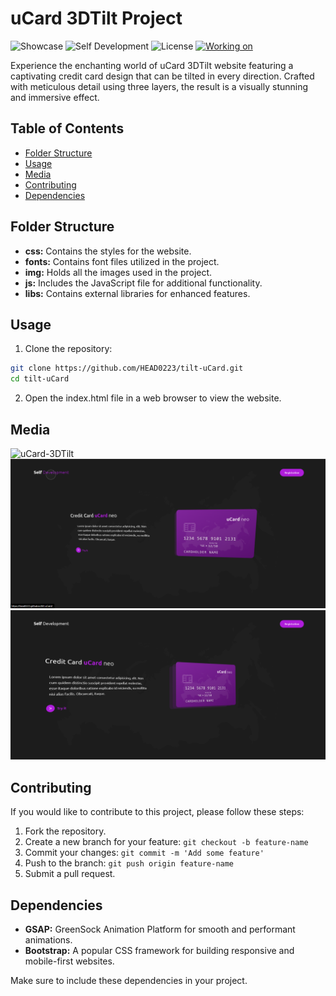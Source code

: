 # uCard 3DTilt Project

![Showcase](https://img.shields.io/badge/Showcase-uCard-brightgreen)
![Self Development](https://img.shields.io/badge/Project-Self_Development-red)
![License](https://img.shields.io/badge/License-MIT-yellow)
[![Working on](https://img.shields.io/badge/Working_on-Chrome-informational?logo=google-chrome&logoColor=white)](https://head0223.github.io/tilt-uCard/)

Experience the enchanting world of uCard 3DTilt website featuring a captivating credit card design that can be tilted in every direction. Crafted with meticulous detail using three layers, the result is a visually stunning and immersive effect.

## Table of Contents

-  [Folder Structure](#folder-structure)
-  [Usage](#usage)
-  [Media](#Media)
-  [Contributing](#contributing)
-  [Dependencies](#dependencies)

## Folder Structure

-  **css:** Contains the styles for the website.
-  **fonts:** Contains font files utilized in the project.
-  **img:** Holds all the images used in the project.
-  **js:** Includes the JavaScript file for additional functionality.
-  **libs:** Contains external libraries for enhanced features.

## Usage

1. Clone the repository:

```bash
git clone https://github.com/HEAD0223/tilt-uCard.git
cd tilt-uCard
```

2. Open the index.html file in a web browser to view the website.

## Media

![uCard-3DTilt](./img/uCard-3DTilt.gif)
![tilt-uCard_1](./img/tilt-uCard_1.png)
![tilt-uCard_2](./img/tilt-uCard_2.png)

## Contributing

If you would like to contribute to this project, please follow these steps:

1. Fork the repository.
2. Create a new branch for your feature: `git checkout -b feature-name`
3. Commit your changes: `git commit -m 'Add some feature'`
4. Push to the branch: `git push origin feature-name`
5. Submit a pull request.

## Dependencies

-  **GSAP:** GreenSock Animation Platform for smooth and performant animations.
-  **Bootstrap:** A popular CSS framework for building responsive and mobile-first websites.

Make sure to include these dependencies in your project.
